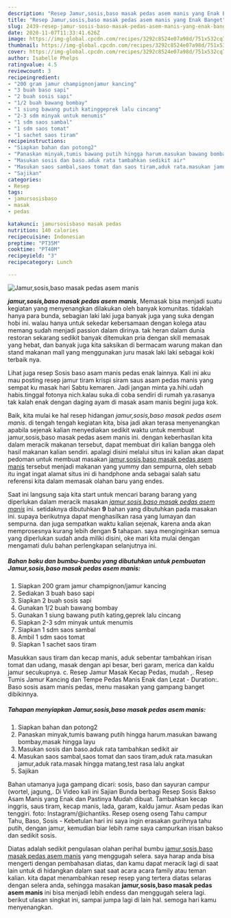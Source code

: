 ```yaml
---
description: "Resep Jamur,sosis,baso masak pedas asem manis yang Enak Banget"
title: "Resep Jamur,sosis,baso masak pedas asem manis yang Enak Banget"
slug: 2439-resep-jamur-sosis-baso-masak-pedas-asem-manis-yang-enak-banget
date: 2020-11-07T11:33:41.626Z
image: https://img-global.cpcdn.com/recipes/3292c8524e07a98d/751x532cq70/jamursosisbaso-masak-pedas-asem-manis-foto-resep-utama.jpg
thumbnail: https://img-global.cpcdn.com/recipes/3292c8524e07a98d/751x532cq70/jamursosisbaso-masak-pedas-asem-manis-foto-resep-utama.jpg
cover: https://img-global.cpcdn.com/recipes/3292c8524e07a98d/751x532cq70/jamursosisbaso-masak-pedas-asem-manis-foto-resep-utama.jpg
author: Isabelle Phelps
ratingvalue: 4.5
reviewcount: 3
recipeingredient:
- "200 gram jamur champignonjamur kancing"
- "3 buah baso sapi"
- "2 buah sosis sapi"
- "1/2 buah bawang bombay"
- "1 siung bawang putih katinggeprek lalu cincang"
- "2-3 sdm minyak untuk menumis"
- "1 sdm saos sambal"
- "1 sdm saos tomat"
- "1 sachet saos tiram"
recipeinstructions:
- "Siapkan bahan dan potong2"
- "Panaskan minyak,tumis bawang putih hingga harum.masukan bawang bombay,masak hingga layu"
- "Masukan sosis dan baso.aduk rata tambahkan sedikit air"
- "Masukan saos sambal,saos tomat dan saos tiram,aduk rata.masukan jamur,aduk rata.masak hingga matang,test rasa lalu angkat"
- "Sajikan"
categories:
- Resep
tags:
- jamursosisbaso
- masak
- pedas

katakunci: jamursosisbaso masak pedas 
nutrition: 140 calories
recipecuisine: Indonesian
preptime: "PT35M"
cooktime: "PT40M"
recipeyield: "3"
recipecategory: Lunch

---
```



![Jamur,sosis,baso masak pedas asem manis](https://img-global.cpcdn.com/recipes/3292c8524e07a98d/751x532cq70/jamursosisbaso-masak-pedas-asem-manis-foto-resep-utama.jpg)

<b><i>jamur,sosis,baso masak pedas asem manis</i></b>, Memasak bisa menjadi suatu kegiatan yang menyenangkan dilakukan oleh banyak komunitas. tidaklah hanya para bunda, sebagian laki laki juga banyak juga yang suka dengan hobi ini. walau hanya untuk sekedar kebersamaan dengan kolega atau memang sudah menjadi passion dalam dirinya. tak heran dalam dunia restoran sekarang sedikit banyak ditemukan pria dengan skill memasak yang hebat, dan banyak juga kita saksikan di bermacam warung makan dan stand makanan mall yang menggunakan juru masak laki laki sebagai koki terbaik nya.

Lihat juga resep Sosis baso asam manis pedas enak lainnya. Kali ini aku mau posting resep jamur tiram krispi siram saus asam pedas manis yang sempat ku masak hari Sabtu kemaren. Jadi jangan minta ya.hihi.udah habis.tinggal fotonya nich.kalau suka.di coba sendiri di rumah ya.rasanya tak kalah enak dengan daging ayam di masak asam manis begini juga kok.

Baik, kita mulai ke hal resep hidangan <i>jamur,sosis,baso masak pedas asem manis</i>. di tengah tengah kegiatan kita, bisa jadi akan terasa menyenangkan apabila sejenak kalian menyediakan sedikit waktu untuk membuat jamur,sosis,baso masak pedas asem manis ini. dengan keberhasilan kita dalam meracik makanan tersebut, dapat membuat diri kalian bangga oleh hasil makanan kalian sendiri. apalagi disini melalui situs ini kalian akan dapat pedoman untuk membuat masakan <u>jamur,sosis,baso masak pedas asem manis</u> tersebut menjadi makanan yang yummy dan sempurna, oleh sebab itu ingat ingat alamat situs ini di handphone anda sebagai salah satu referensi kita dalam memasak olahan baru yang endes.


Saat ini langsung saja kita start untuk mencari barang barang yang diperlukan dalam meracik masakan <u><i>jamur,sosis,baso masak pedas asem manis</i></u> ini. setidaknya dibutuhkan <b>9</b> bahan yang dibutuhkan pada masakan ini. supaya berikutnya dapat menghasilkan rasa yang lumayan dan sempurna. dan juga sempatkan waktu kalian sejenak, karena anda akan memprosesnya kurang lebih dengan <b>5</b> tahapan. saya menginginkan semua yang diperlukan sudah anda miliki disini, oke mari kita mulai dengan mengamati dulu bahan perlengkapan selanjutnya ini.

<!--inarticleads1-->

##### Bahan baku dan bumbu-bumbu yang dibutuhkan untuk pembuatan Jamur,sosis,baso masak pedas asem manis:

1. Siapkan 200 gram jamur champignon/jamur kancing
1. Sediakan 3 buah baso sapi
1. Siapkan 2 buah sosis sapi
1. Gunakan 1/2 buah bawang bombay
1. Gunakan 1 siung bawang putih kating,geprek lalu cincang
1. Siapkan 2-3 sdm minyak untuk menumis
1. Siapkan 1 sdm saos sambal
1. Ambil 1 sdm saos tomat
1. Siapkan 1 sachet saos tiram


Masukkan saus tiram dan kecap manis, aduk sebentar tambahkan irisan tomat dan udang, masak dengan api besar, beri garam, merica dan kaldu jamur secukupnya. c. Resep Jamur Masak Kecap Pedas, mudah ,. Resep Tumis Jamur Kancing dan Tempe Pedas Manis Enak dan Lezat - Duration:. Baso sosis asam manis pedas, menu masakan yang gampang banget dibikinnya. 

<!--inarticleads2-->

##### Tahapan menyiapkan Jamur,sosis,baso masak pedas asem manis:

1. Siapkan bahan dan potong2
1. Panaskan minyak,tumis bawang putih hingga harum.masukan bawang bombay,masak hingga layu
1. Masukan sosis dan baso.aduk rata tambahkan sedikit air
1. Masukan saos sambal,saos tomat dan saos tiram,aduk rata.masukan jamur,aduk rata.masak hingga matang,test rasa lalu angkat
1. Sajikan


Bahan utamanya juga gampang dicari: sosis, baso dan sayuran campur (wortel, jagung,. Di Video kali ini Sajian Bunda berbagi Resep Sosis Bakso Asam Manis yang Enak dan Pastinya Mudah dibuat. Tambahkan kecap inggris, saus tiram, kecap manis, lada, garam, kaldu jamur. Asam pedas ikan tenggiri. foto: Instagram/@ichantiks. Resep oseng oseng Tahu campur Tahu, Baso, Sosis - Kebetulan hari ini saya ingin erasakan gurihnya tahu putih, dengan jamur, kemudian biar lebih rame saya campurkan irisan bakso dan sedikit sosis. 

Diatas adalah sedikit pengulasan olahan perihal bumbu <u>jamur,sosis,baso masak pedas asem manis</u> yang menggugah selera. saya harap anda bisa mengerti dengan pembahasan diatas, dan kamu dapat meracik lagi di saat lain untuk di hidangkan dalam saat saat acara acara family atau teman kalian. kita dapat menambahkan resep resep yang tertera diatas selaras dengan selera anda, sehingga masakan <b>jamur,sosis,baso masak pedas asem manis</b> ini bisa menjadi lebih endess dan menggugah selera lagi. berikut ulasan singkat ini, sampai jumpa lagi di lain hal. semoga hari kamu menyenangkan.
